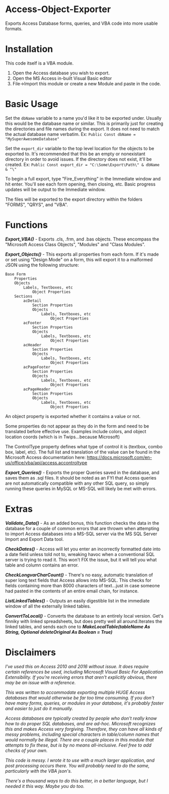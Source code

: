 # Access-Object-Exporter
Exports Access Database forms, queries, and VBA code into more usable formats.

# Installation

This code itself is a VBA module. 
1. Open the Access database you wish to export.
2. Open the MS Access in-built Visual Basic editor
3. File->Import this module or create a new Module and paste in the code.

# Basic Usage

Set the `dbName` variable to a name you'd like it to be exported under. Usually this would be the database name or similar. This is primarily just for creating the directories and file names during the export. It does not need to match the actual database name verbatim. Ex:
`Public Const dbName = "MySuperAwesomeDatabase"`

Set the `export_dir` variable to the top level location for the objects to be exported to. It's recommended that this be an empty or nonexistant directory in order to avoid issues. If the directory does not exist, it'll be created. Ex:
`Public Const export_dir = "C:\Some\Export\Path\" & dbName & "\"`

To begin a full export, type "Fire_Everything" in the Immediate window and hit enter. You'll see each form opening, then closing, etc. Basic progress updates will be output to the Immediate window.

The files will be exported to the export directory within the folders "FORMS", "QRYS", and "VBA".

# Functions

**_Export_VBA()_** - Exports .cls, .frm, and .bas objects. These encompass the "Microsoft Access Class Objects", "Modules" and "Class Modules".
    
**_Export_Objects()_** - This exports all properties from each form. If it's made or set using "Design Mode" on a form, this will export it to a malformed JSON using the following structure:

    Base Form
        Properties  
        Objects
            Labels, Textboxes, etc
                Object Properties
        Sections
            acDetail          
                Section Properties          
                Objects
                    Labels, Textboxes, etc
                        Object Properties
            acFooter
                Section Properties
                Objects
                    Labels, Textboxes, etc
                        Object Properties
            acHeader
                Section Properties
                Objects
                    Labels, Textboxes, etc
                        Object Properties
            acPageFooter
                Section Properties
                Objects
                    Labels, Textboxes, etc
                        Object Properties
            acPageHeader
                Section Properties
                Objects
                    Labels, Textboxes, etc
                        Object Properties
        
An object property is exported whether it contains a value or not.

Some properties do not appear as they do in the form and need to be translated before effective use. Examples include colors, and object location coords (which is in Twips...because Microsoft)

The ControlType property defines what type of control it is (textbox, combo box, label, etc). The full list and translation of the value can be found in the Microsoft Access documentation here: https://docs.microsoft.com/en-us/office/vba/api/access.accontroltype

**_Export_Queries()_** - Exports the proper Queries saved in the database, and saves them as .sql files. It should be noted as an FYI that Access queries are not automatically compatible with any other SQL query, so simply running these queries in MySQL or MS-SQL will likely be met with errors.

# Extras

**_Validate_Data()_** - As an added bonus, this function checks the data in the database for a couple of common errors that are throwm when attempting to import Access databases into a MS-SQL server via the MS SQL Server Import and Export Data tool. 
    
**_CheckDates()_** - Access will let you enter an incorrectly formatted date into a date field unless told not to, wreaking havoc when a conventional SQL server is trying to read it. This won't FIX the issue, but it will tell you what table and column contains an error.

**_CheckLongvarCharCount()_** - There's no easy, automatic translation of super long text fields that Access allows into MS-SQL. This checks for fields containing more than 8000 characters of text...just in case someone had pasted in the contents of an entire email chain, for instance.

**_ListLinkedTables()_** - Outputs an easily digestible list in the immediate window of all the externally linked tables.

**_ConvertToLocal()_** - Converts the database to an entirely local version. Get's finniky with linked spreadsheets, but does pretty well all around.Iterates the linked tables, and sends each one to **_MakeLocalTable(tableName As String, Optional deleteOriginal As Boolean = True)_**

# Disclaimers

_I've used this on Access 2010 and 2016 without issue. It does require certain references be used, including Microsoft Visual Basic For Application Extensibility. If you're receiving errors that aren't explicitly obvious, there may be an issue with a reference._

_This was written to accommodate exporting multiple HUGE Access databases that would otherwise be far too time consuming. If you don't have many forms, queries, or modules in your database, it's probably faster and easier to just do it manually._

_Access databases are typically created by people who don't really know how to do proper SQL databases, and are ad-hoc. Microsoft recognizes this and makes Access very forgiving. Therefore, they can have all kinds of messy problems, including special characters in table/column names that would normally be illegal. There are a couple places in this module that attempts to fix these, but is by no means all-inclusive. Feel free to add checks of your own._

_This code is messy. I wrote it to use with a much larger application, and post processing occurs there. You will probably need to do the same, particularly with the VBA json's._

_There's a thousand ways to do this better, in a better language, but I needed it this way. Maybe you do too._
